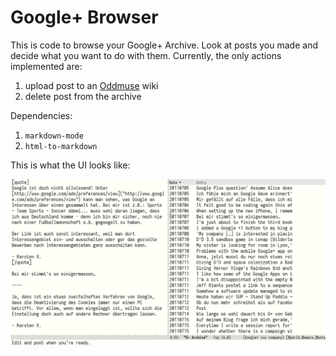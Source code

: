 # Google+ Browser

This is code to browse your Google+ Archive. Look at posts you made
and decide what you want to do with them. Currently, the only actions
implemented are:

1. upload post to an [Oddmuse](https://oddmuse.org/) wiki
2. delete post from the archive

Dependencies:

1. `markdown-mode`
2. `html-to-markdown`

This is what the UI looks like:

![Screenshot](screenshot.png)
